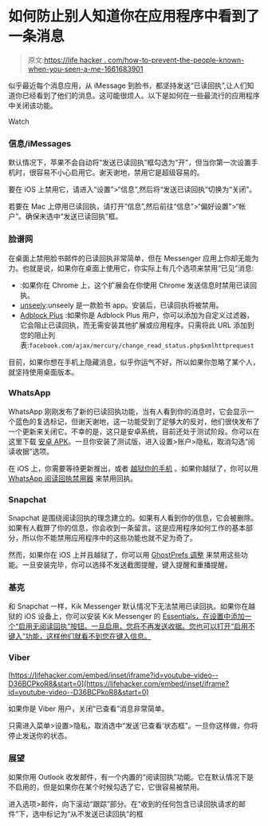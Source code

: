 # 如何防止别人知道你在应用程序中看到了一条消息

> 原文:[https://life hacker . com/how-to-prevent-the-people-known-when-you-seen-a-me-1661683901](https://lifehacker.com/how-to-prevent-people-from-knowing-when-youve-seen-a-me-1661683901)

似乎最近每个消息应用，从 iMessage 到脸书，都坚持发送“已读回执”,让人们知道你已经看到了他们的消息。这可能很烦人。以下是如何在一些最流行的应用程序中关闭该功能。

Watch

### 信息/iMessages

默认情况下，苹果不会自动将“发送已读回执”框勾选为“开”，但当你第一次设置手机时，很容易不小心启用它。谢天谢地，禁用它是超级容易的。

要在 iOS 上禁用它，请进入“设置”>“信息”,然后将“发送已读回执”切换为“关闭”。

若要在 Mac 上停用已读回执，请打开“信息”,然后前往“信息”>“偏好设置”>“帐户”。确保未选中“发送已读回执”框。

### 脸谱网

在桌面上禁用脸书邮件的已读回执非常简单，但在 Messenger 应用上你却无能为力。也就是说，如果你在桌面上使用它，你实际上有几个选项来禁用“已见”消息:

*   :如果你在 Chrome 上，这个扩展会在你使用 Chrome 发送信息时禁用已读回执。
*   [unseely](https://apps.facebook.com/unseenly/):unseely 是一款脸书 app。安装后，已读回执将被禁用。
*   [Adblock Plus](https://adblockplus.org/) :如果你是 Adblock Plus 用户，你可以添加为自定义过滤器，它会阻止已读回执，而无需安装其他扩展或应用程序。只需将此 URL 添加到您的阻止列表:`facebook.com/ajax/mercury/change_read_status.php$xmlhttprequest`

目前，如果你想在手机上隐藏消息，似乎你运气不好，所以如果你忽略了某个人，就坚持使用桌面版本。

### WhatsApp

WhatsApp 刚刚发布了新的已读回执功能，当有人看到你的消息时，它会显示一个蓝色的复选标记，但谢天谢地，这一功能受到了足够大的反对，他们很快发布了一个更新来关闭它。不幸的是，这只是安卓系统，目前还处于测试阶段。你可以在这里下载 [安卓 APK](http://www.whatsapp.com/android/)。一旦你安装了测试版，进入设置>账户>隐私，取消勾选“阅读收据”选项。

在 iOS 上，你需要等待更新推出，或者 [越狱你的手机](https://lifehacker.com/how-to-jailbreak-your-iphone-the-always-up-to-date-gui-5771943) 。如果你越狱了，你可以用 [WhatsApp 阅读回执禁用器](http://moreinfo.thebigboss.org/moreinfo/depiction.php?file=whatsappreadreceiptdisablerDp) 来禁用回执。

### Snapchat

Snapchat 是围绕阅读回执的理念建立的。如果有人看到你的信息，它会被删除。如果有人截屏了你的信息，你会收到一条留言。这是应用程序如何工作的基本部分，所以你不能禁用应用程序中的这些功能也就不足为奇了。

然而，如果你在 iOS 上并且越狱了，你可以用 [GhostPrefs 调整](http://moreinfo.thebigboss.org/moreinfo/depiction.php?file=ghostprefsDp) 来禁用这些功能。一旦安装完毕，你可以选择不发送截图提醒，键入提醒和重播提醒。

### 基克

和 Snapchat 一样，Kik Messenger 默认情况下无法禁用已读回执。如果你在越狱的 iOS 设备上，你可以安装 Kik Messenger 的 [Essentials，在设置中添加一个“启用无阅读回执”按钮。一旦启用，您将不再发送收据。您也可以打开“启用不键入”功能，这样他们就看不到您在键入信息。](http://moreinfo.thebigboss.org/moreinfo/depiction.php?file=kikmessengeressentialsDp)

### Viber

 [https://lifehacker.com/embed/inset/iframe?id=youtube-video--D36BCPkoR8&start=0](https://lifehacker.com/embed/inset/iframe?id=youtube-video--D36BCPkoR8&start=0) 

如果你是 Viber 用户，关闭“已查看”消息非常简单。

只需进入菜单>设置>隐私，取消选中“发送‘已查看’状态框”。一旦你这样做，你将停止发送你的状态。

### **展望**

如果你用 Outlook 收发邮件，有一个内置的“阅读回执”功能。它在默认情况下是不启用的，但是如果你在某个时候勾选了它，它很容易被禁用。

进入选项>邮件，向下滚动“跟踪”部分。在“收到的任何包含已读回执请求的邮件”下，选中标记为“从不发送已读回执”的框